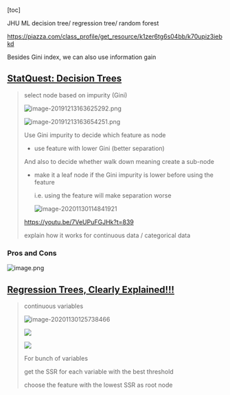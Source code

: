 [toc]



JHU ML decision tree/ regression tree/ random forest

https://piazza.com/class_profile/get_resource/k1zer6tg6s04bb/k70upiz3iebkd

Besides Gini index, we can also use information gain





## [StatQuest: Decision Trees](https://www.youtube.com/watch?v=7VeUPuFGJHk)

> select node based on impurity (Gini)
>
> ![image-20191213163625292.png](https://i.loli.net/2020/01/13/RCMrHTyiuLbkz2a.png)
>
> 
>
> ![image-20191213163654251.png](https://i.loli.net/2020/01/13/kHOmVoqiTYvFw6b.png)
>
> Use Gini impurity to decide which feature as node
>
> - use feature with lower Gini (better separation)
>
> And also to decide whether walk down meaning create a sub-node
>
> - make it a leaf node if the Gini impurity is lower before using the feature
>
>   i.e. using the feature will make separation worse
>
>   ![image-20201130114841921](https://i.loli.net/2020/12/01/WzSR5abIyGHZA1X.png)
>
> https://youtu.be/7VeUPuFGJHk?t=839
>
> explain how it works for continuous data / categorical data 









### Pros and Cons

![image.png](https://i.loli.net/2020/02/27/6I8xOuA7HXeEV9a.png)







## [Regression Trees, Clearly Explained!!!](https://youtu.be/g9c66TUylZ4?t=1254)

> continuous variables
>
> ![image-20201130125738466](https://i.loli.net/2020/12/01/57ampgZERMjcNtv.png)
>
> ![](https://i.loli.net/2019/12/18/kRlTpMeK5oL6tY9.png)
>
> ![](https://i.loli.net/2019/12/18/72EcLYD4IGHSwkF.png)
>
> For bunch of variables
>
> get the SSR for each variable with the best threshold 
>
> choose the feature with the lowest SSR as root node